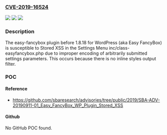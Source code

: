 ### [CVE-2019-16524](https://cve.mitre.org/cgi-bin/cvename.cgi?name=CVE-2019-16524)
![](https://img.shields.io/static/v1?label=Product&message=n%2Fa&color=blue)
![](https://img.shields.io/static/v1?label=Version&message=n%2Fa&color=blue)
![](https://img.shields.io/static/v1?label=Vulnerability&message=n%2Fa&color=brighgreen)

### Description

The easy-fancybox plugin before 1.8.18 for WordPress (aka Easy FancyBox) is susceptible to Stored XSS in the Settings Menu inc/class-easyfancybox.php due to improper encoding of arbitrarily submitted settings parameters. This occurs because there is no inline styles output filter.

### POC

#### Reference
- https://github.com/sbaresearch/advisories/tree/public/2019/SBA-ADV-20190911-01_Easy_FancyBox_WP_Plugin_Stored_XSS

#### Github
No GitHub POC found.

